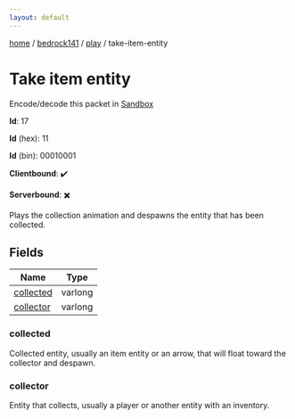 ```yaml
---
layout: default
---
```


[home](/)  /  [bedrock141](/protocol/bedrock141)  /  [play](/protocol/bedrock141/play)  /  take-item-entity

# Take item entity

Encode/decode this packet in [Sandbox](../../../sandbox/bedrock141#play.take_item_entity)

**Id**: 17

**Id** (hex): 11

**Id** (bin): 00010001

**Clientbound**: ✔️

**Serverbound**: ✖️

Plays the collection animation and despawns the entity that has been collected.

## Fields

Name | Type
---|---
[collected](#collected) | varlong
[collector](#collector) | varlong

### collected

Collected entity, usually an item entity or an arrow, that will float toward the collector and despawn.

### collector

Entity that collects, usually a player or another entity with an inventory.
